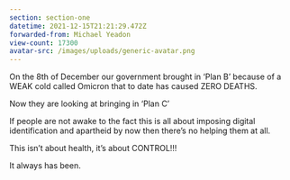 ```yaml
---
section: section-one
datetime: 2021-12-15T21:21:29.472Z
forwarded-from: Michael Yeadon
view-count: 17300
avatar-src: /images/uploads/generic-avatar.png
---
```

On the 8th of December our government brought in ‘Plan B’ because of a WEAK cold called Omicron that to date has caused ZERO DEATHS.

Now they are looking at bringing in ‘Plan C’

If people are not awake to the fact this is all about imposing digital identification and apartheid by now then there’s no helping them at all.

This isn’t about health, it’s about CONTROL!!!

It always has been.